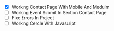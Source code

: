 - [x] Working Contact Page With Mobile And Meduim
- [ ] Working Event Submit In Section Contact Page
- [ ] Fixe Errors In Project
- [ ] Working Cercle With Javascript
